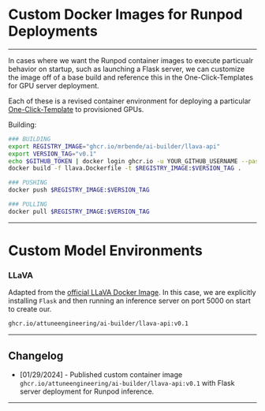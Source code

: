 # Custom Docker Images for Runpod Deployments

---

In cases where we want the Runpod container images to execute particualr behavior on startup, such as launching a Flask server, we can customize the image off of a base build and reference this in the One-Click-Templates for GPU server deployment.

Each of these is a revised container environment for deploying a particular [One-Click-Template](https://attuneengineering.com/models.html) to provisioned GPUs.

Building:
  ```bash
  ### BUILDING
  export REGISTRY_IMAGE="ghcr.io/mrbende/ai-builder/llava-api"
  export VERSION_TAG="v0.1"
  echo $GITHUB_TOKEN | docker login ghcr.io -u YOUR_GITHUB_USERNAME --password-stdin
  docker build -f llava.Dockerfile -t $REGISTRY_IMAGE:$VERSION_TAG .
  
  ### PUSHING
  docker push $REGISTRY_IMAGE:$VERSION_TAG

  ### PULLING
  docker pull $REGISTRY_IMAGE:$VERSION_TAG
  ```

---

# Custom Model Environments

### LLaVA

Adapted from the [official LLaVA Docker Image](https://github.com/ashleykleynhans/llava-docker). In this case, we are explicitly installing `Flask` and then running an inference server on port 5000 on start to create our.
  ```bash
  ghcr.io/attuneengineering/ai-builder/llava-api:v0.1
  ```

---

## Changelog

- [01/29/2024] - Published custom container image `ghcr.io/attuneengineering/ai-builder/llava-api:v0.1` with Flask server deployment for Runpod inference.

---